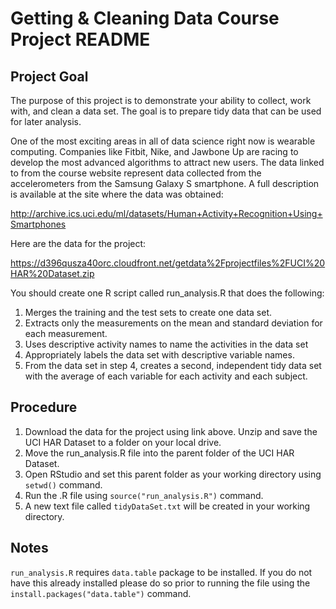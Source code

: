 
# Getting & Cleaning Data Course Project README

## Project Goal

The purpose of this project is to demonstrate your ability to collect, work with, and clean a data set. The goal is to prepare tidy data that can be used for later analysis.

One of the most exciting areas in all of data science right now is wearable computing. Companies like Fitbit, Nike, and Jawbone Up are racing to develop the most advanced algorithms to attract new users. The data linked to from the course website represent data collected from the accelerometers from the Samsung Galaxy S smartphone. A full description is available at the site where the data was obtained:

<http://archive.ics.uci.edu/ml/datasets/Human+Activity+Recognition+Using+Smartphones>

Here are the data for the project:

<https://d396qusza40orc.cloudfront.net/getdata%2Fprojectfiles%2FUCI%20HAR%20Dataset.zip>

You should create one R script called run_analysis.R that does the following:

1. Merges the training and the test sets to create one data set.
2. Extracts only the measurements on the mean and standard deviation for each measurement.
3. Uses descriptive activity names to name the activities in the data set
4. Appropriately labels the data set with descriptive variable names.
5. From the data set in step 4, creates a second, independent tidy data set with the average of each variable for each activity and    each subject.


## Procedure

1. Download the data for the project using link above. Unzip and save the UCI HAR Dataset to a folder on your local drive.
2. Move the run_analysis.R file into the parent folder of the UCI HAR Dataset.
3. Open RStudio and set this parent folder as your working directory using `setwd()` command.
4. Run the .R file using `source("run_analysis.R")` command.
5. A new text file called `tidyDataSet.txt` will be created in your working directory.


## Notes

`run_analysis.R` requires `data.table` package to be installed. If you do not have this already installed please do so prior to running the file using the `install.packages("data.table")` command.

